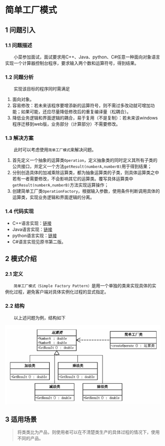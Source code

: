 # 简单工厂模式

## 1 问题引入

### 1.1 问题描述

&emsp;&emsp;小菜参加面试，面试要求用C++、Java、python、C#任意一种面向对象语言实现一个计算器控制台程序，要求输入两个数和运算符号，得到结果。

### 1.2 问题分析

&emsp;&emsp;实现该目标的程序同时需满足
1. 面向对象。
2. 容易修改：若未来该程序要增添新的运算符号，则不需过多改动就可增加功能；如果可能，还应尽量降低修改后的重复编译量（松耦合）。
3. 降低业务逻辑和界面逻辑的耦合，易于复用（不是复制）：若未来该windows程序迁移到web版，业务部分（计算部分）不需要修改。

### 1.3 解决方案

&emsp;&emsp;此时可以考虑使用`简单工厂模式`来解决问题。
1. 首先定义一个抽象的运算类`Operation`，定义抽象类的同时定义其所有子类的公共接口，并定义一个方法`getResult(numberA,numberB)`用于得到结果；
2. 分别创造具体的加减乘除运算类，都为抽象运算类的子类，则具体运算类之中若有一者需要修改，不会影响其它的运算类。覆写具体运算类中`getResult(numberA,numberB)`方法实现运算操作；
3. 创建简单工厂类`OperationFactory`，根据输入参数，使用条件判断调用具体的运算类，实现业务逻辑和界面逻辑的分离。

### 1.4 代码实现

* C++语言实现：[链接](https://github.com/datawhalechina/sweetalk-design-pattern/tree/main/src/design_patterns/cpp/simple_factory/)
* Java语言实现：[链接](https://github.com/datawhalechina/sweetalk-design-pattern/tree/main/src/design_patterns/java/simple_factory/)
* python语言实现：[链接](https://github.com/datawhalechina/sweetalk-design-pattern/tree/main/src/design_patterns/python/simple_factory/SimpleFactory.py)
* C#语言实现见原书第二版。

## 2 模式介绍

### 2.1 定义

&emsp;&emsp;`简单工厂模式（Simple Factory Pattern）`是用一个单独的类来实现具体的实例化过程，避免客户端对具体实例化过程的显式指定。

### 2.2 结构

&emsp;&emsp;以上述问题为例，结构如下

![简单工厂模式UML](img/simple_factory/SimpleFactoryUML.png)

## 3 适用场景

> 将类类比为产品，则使用者可以在不清楚类生产的具体过程的情况下，使用不同的产品。
